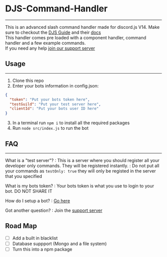# DJS-Command-Handler
---
This is an advanced slash command handler made for discord.js V14. Make sure to checkout the [DJS Guide](https://discordjs.guide/) and their [docs](https://discord.js.org/)\
This handler comes pre loaded with a component handler, command handler and a few example commands.\
If you need any help [join our support server](https://discord.gg/c4MZpDPvKW)

## Usage
---
1. Clone this repo
2. Enter your bots information in config.json:
```json
{
  "token": "Put your bots token here", 
  "testGuild": "Put your test server here",
  "clientId": "Put your bots user ID here"
}
```
3. In a terminal run `npm i` to install all the required packages
4. Run `node src/index.js` to run the bot

## FAQ
---
What is a "test server"?
: This is a server where you should register all your developer only commands. They will be registered instantly.
: Do not put all your commands as `testOnly: true` they will only be registed in the server that you specified

What is my bots token?
: Your bots token is what you use to login to your bot. DO NOT SHARE IT

How do I setup a bot?
: [Go here](https://discordjs.guide/preparations/setting-up-a-bot-application.html#creating-your-bot)

Got another question?
: Join the [support server](https://discord.gg/c4MZpDPvKW)

## Road Map
- [ ] Add a built in blacklist
- [ ] Database suppport (Mongo and a file system)
- [ ] Turn this into a npm package